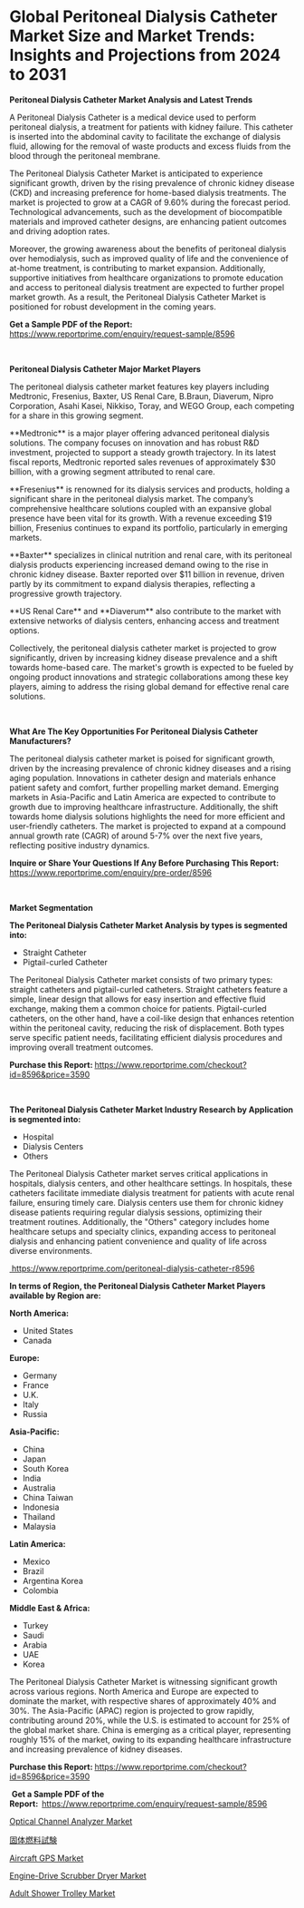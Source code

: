 <p><h1>Global Peritoneal Dialysis Catheter Market Size and Market Trends: Insights and Projections from 2024 to 2031</h1></p><p><strong>Peritoneal Dialysis Catheter Market Analysis and Latest Trends</strong></p>
<p><p>A Peritoneal Dialysis Catheter is a medical device used to perform peritoneal dialysis, a treatment for patients with kidney failure. This catheter is inserted into the abdominal cavity to facilitate the exchange of dialysis fluid, allowing for the removal of waste products and excess fluids from the blood through the peritoneal membrane.</p><p>The Peritoneal Dialysis Catheter Market is anticipated to experience significant growth, driven by the rising prevalence of chronic kidney disease (CKD) and increasing preference for home-based dialysis treatments. The market is projected to grow at a CAGR of 9.60% during the forecast period. Technological advancements, such as the development of biocompatible materials and improved catheter designs, are enhancing patient outcomes and driving adoption rates.</p><p>Moreover, the growing awareness about the benefits of peritoneal dialysis over hemodialysis, such as improved quality of life and the convenience of at-home treatment, is contributing to market expansion. Additionally, supportive initiatives from healthcare organizations to promote education and access to peritoneal dialysis treatment are expected to further propel market growth. As a result, the Peritoneal Dialysis Catheter Market is positioned for robust development in the coming years.</p></p>
<p><strong>Get a Sample PDF of the Report:&nbsp;</strong> <a href="https://www.reportprime.com/enquiry/request-sample/8596">https://www.reportprime.com/enquiry/request-sample/8596</a></p>
<p>&nbsp;</p>
<p><strong>Peritoneal Dialysis Catheter Major Market Players</strong></p>
<p><p>The peritoneal dialysis catheter market features key players including Medtronic, Fresenius, Baxter, US Renal Care, B.Braun, Diaverum, Nipro Corporation, Asahi Kasei, Nikkiso, Toray, and WEGO Group, each competing for a share in this growing segment.</p><p>**Medtronic** is a major player offering advanced peritoneal dialysis solutions. The company focuses on innovation and has robust R&D investment, projected to support a steady growth trajectory. In its latest fiscal reports, Medtronic reported sales revenues of approximately $30 billion, with a growing segment attributed to renal care.</p><p>**Fresenius** is renowned for its dialysis services and products, holding a significant share in the peritoneal dialysis market. The company’s comprehensive healthcare solutions coupled with an expansive global presence have been vital for its growth. With a revenue exceeding $19 billion, Fresenius continues to expand its portfolio, particularly in emerging markets.</p><p>**Baxter** specializes in clinical nutrition and renal care, with its peritoneal dialysis products experiencing increased demand owing to the rise in chronic kidney disease. Baxter reported over $11 billion in revenue, driven partly by its commitment to expand dialysis therapies, reflecting a progressive growth trajectory. </p><p>**US Renal Care** and **Diaverum** also contribute to the market with extensive networks of dialysis centers, enhancing access and treatment options. </p><p>Collectively, the peritoneal dialysis catheter market is projected to grow significantly, driven by increasing kidney disease prevalence and a shift towards home-based care. The market's growth is expected to be fueled by ongoing product innovations and strategic collaborations among these key players, aiming to address the rising global demand for effective renal care solutions.</p></p>
<p>&nbsp;</p>
<p><strong>What Are The Key Opportunities For Peritoneal Dialysis Catheter Manufacturers?</strong></p>
<p><p>The peritoneal dialysis catheter market is poised for significant growth, driven by the increasing prevalence of chronic kidney diseases and a rising aging population. Innovations in catheter design and materials enhance patient safety and comfort, further propelling market demand. Emerging markets in Asia-Pacific and Latin America are expected to contribute to growth due to improving healthcare infrastructure. Additionally, the shift towards home dialysis solutions highlights the need for more efficient and user-friendly catheters. The market is projected to expand at a compound annual growth rate (CAGR) of around 5-7% over the next five years, reflecting positive industry dynamics.</p></p>
<p><strong>Inquire or Share Your Questions If Any Before Purchasing This Report:</strong> <a href="https://www.reportprime.com/enquiry/pre-order/8596">https://www.reportprime.com/enquiry/pre-order/8596</a></p>
<p>&nbsp;</p>
<p><strong>Market Segmentation</strong></p>
<p><strong>The Peritoneal Dialysis Catheter Market Analysis by types is segmented into:</strong></p>
<p><ul><li>Straight Catheter</li><li>Pigtail-curled Catheter</li></ul></p>
<p><p>The Peritoneal Dialysis Catheter market consists of two primary types: straight catheters and pigtail-curled catheters. Straight catheters feature a simple, linear design that allows for easy insertion and effective fluid exchange, making them a common choice for patients. Pigtail-curled catheters, on the other hand, have a coil-like design that enhances retention within the peritoneal cavity, reducing the risk of displacement. Both types serve specific patient needs, facilitating efficient dialysis procedures and improving overall treatment outcomes.</p></p>
<p><strong>Purchase this Report:&nbsp;</strong><a href="https://www.reportprime.com/checkout?id=8596&price=3590">https://www.reportprime.com/checkout?id=8596&price=3590</a></p>
<p>&nbsp;</p>
<p><strong>The Peritoneal Dialysis Catheter Market Industry Research by Application is segmented into:</strong></p>
<p><ul><li>Hospital</li><li>Dialysis Centers</li><li>Others</li></ul></p>
<p><p>The Peritoneal Dialysis Catheter market serves critical applications in hospitals, dialysis centers, and other healthcare settings. In hospitals, these catheters facilitate immediate dialysis treatment for patients with acute renal failure, ensuring timely care. Dialysis centers use them for chronic kidney disease patients requiring regular dialysis sessions, optimizing their treatment routines. Additionally, the "Others" category includes home healthcare setups and specialty clinics, expanding access to peritoneal dialysis and enhancing patient convenience and quality of life across diverse environments.</p></p>
<p><a href="https://www.reportprime.com/peritoneal-dialysis-catheter-r8596">&nbsp;https://www.reportprime.com/peritoneal-dialysis-catheter-r8596</a></p>
<p><strong>In terms of Region, the Peritoneal Dialysis Catheter Market Players available by Region are:</strong></p>
<p>
    <p> <strong> North America: </strong>
        <ul>
            <li>United States</li>
            <li>Canada</li>
        </ul>
        </p> 
    <p> <strong> Europe: </strong>
        <ul>
            <li>Germany</li>
            <li>France</li>
            <li>U.K.</li>
            <li>Italy</li>
            <li>Russia</li>
        </ul>
        </p> 
    <p> <strong> Asia-Pacific: </strong>
        <ul>
            <li>China</li>
            <li>Japan</li>
            <li>South Korea</li>
            <li>India</li>
            <li>Australia</li>
            <li>China Taiwan</li>
            <li>Indonesia</li>
            <li>Thailand</li>
            <li>Malaysia</li>
        </ul>
        </p> 
    <p> <strong> Latin America: </strong>
        <ul>
            <li>Mexico</li>
            <li>Brazil</li>
            <li>Argentina Korea</li>
            <li>Colombia</li>
        </ul>
        </p> 
    <p> <strong> Middle East & Africa: </strong>
        <ul>
            <li>Turkey</li>
            <li>Saudi</li>
            <li>Arabia</li>
            <li>UAE</li>
            <li>Korea</li>
        </ul>
    </p>
    </p>
<p><p>The Peritoneal Dialysis Catheter Market is witnessing significant growth across various regions. North America and Europe are expected to dominate the market, with respective shares of approximately 40% and 30%. The Asia-Pacific (APAC) region is projected to grow rapidly, contributing around 20%, while the U.S. is estimated to account for 25% of the global market share. China is emerging as a critical player, representing roughly 15% of the market, owing to its expanding healthcare infrastructure and increasing prevalence of kidney diseases.</p></p>
<p><strong>Purchase this Report: </strong><a href="https://www.reportprime.com/checkout?id=8596&price=3590">https://www.reportprime.com/checkout?id=8596&price=3590</a></p>
<p>&nbsp;<strong>Get a Sample PDF of the Report:&nbsp;&nbsp;</strong><a href="https://www.reportprime.com/enquiry/request-sample/8596">https://www.reportprime.com/enquiry/request-sample/8596</a></p>
<p><strong></strong></p>
<p><p><a href="https://issuu.com/reportprime-2/docs/optical-channel-analyzer-market-siz_5a103acf33d685">Optical Channel Analyzer Market</a></p><p><a href="https://medium.com/@reyeshowell655/solid-fuel-testing-market-%E3%81%AE%E3%82%B0%E3%83%AD%E3%83%BC%E3%83%90%E3%83%AB%E5%B8%82%E5%A0%B4%E6%A6%82%E8%A6%81%E3%81%AF-%E4%B8%96%E7%95%8C%E3%81%8A%E3%82%88%E3%81%B3%E4%B8%BB%E8%A6%81%E5%B8%82%E5%A0%B4%E3%81%AB%E3%81%8A%E3%81%91%E3%82%8B%E6%A5%AD%E7%95%8C%E3%81%AB%E5%BD%B1%E9%9F%BF%E3%82%92%E4%B8%8E%E3%81%88%E3%82%8B%E4%B8%BB%E8%A6%81%E3%81%AA%E3%83%88%E3%83%AC%E3%83%B3%E3%83%89%E3%81%AB%E3%81%A4%E3%81%84%E3%81%A6-%E7%8B%AC%E8%87%AA%E3%81%AE%E8%A6%96%E7%82%B9%E3%82%92%E6%8F%90%E4%BE%9B%E3%81%97%E3%81%BE%E3%81%99-4956d8fe7dfd">固体燃料試験</a></p><p><a href="https://www.linkedin.com/pulse/analyzing-key-drivers-aircraft-gps-market-trends-future-outlook-xg0be?trackingId=6ftGi%2Fb4RKeJMYnB5K9Rtw%3D%3D">Aircraft GPS Market</a></p><p><a href="https://issuu.com/reportprime-2/docs/engine-drive-scrubber-dryer-market-_c9e8220c89fa89">Engine-Drive Scrubber Dryer Market</a></p><p><a href="https://github.com/luckyshygirl/Market-Research-Report-List-6/blob/main/adult-shower-trolley-market.md">Adult Shower Trolley Market</a></p></p>